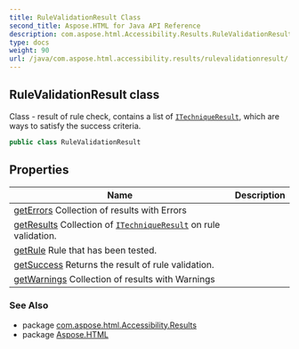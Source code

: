 ```yaml
---
title: RuleValidationResult Class
second_title: Aspose.HTML for Java API Reference
description: com.aspose.html.Accessibility.Results.RuleValidationResult class. Class - result of rule check contains a list of ITechniqueResult which are ways to satisfy the success criteria
type: docs
weight: 90
url: /java/com.aspose.html.accessibility.results/rulevalidationresult/
---
```

## RuleValidationResult class

Class - result of rule check, contains a list of [`ITechniqueResult`](../../com.aspose.html.accessibility/itechniqueresult/), which are ways to satisfy the success criteria.

```java
public class RuleValidationResult
```

## Properties

| Name | Description |
| --- | --- |
| [getErrors](../../com.aspose.html.accessibility.results/rulevalidationresult/errors/) Collection of results with Errors |
| [getResults](../../com.aspose.html.accessibility.results/rulevalidationresult/results/) Collection of [`ITechniqueResult`](../../com.aspose.html.accessibility/itechniqueresult/) on rule validation. |
| [getRule](../../com.aspose.html.accessibility.results/rulevalidationresult/rule/) Rule that has been tested. |
| [getSuccess](../../com.aspose.html.accessibility.results/rulevalidationresult/success/) Returns the result of rule validation. |
| [getWarnings](../../com.aspose.html.accessibility.results/rulevalidationresult/warnings/) Collection of results with Warnings |

### See Also

* package [com.aspose.html.Accessibility.Results](../../com.aspose.html.accessibility.results/)
* package [Aspose.HTML](../../)
